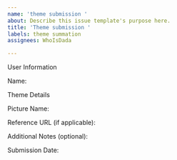 ```yaml
---
name: 'theme submission '
about: Describe this issue template's purpose here.
title: 'Theme submission '
labels: theme summation
assignees: WhoIsDada

---
```


User Information

Name: 

Theme Details

Picture Name: 

Reference URL (if applicable): 

Additional Notes (optional):

Submission Date:
